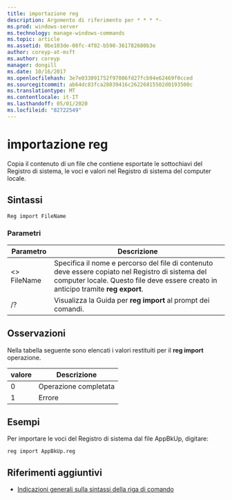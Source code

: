 ```yaml
---
title: importazione reg
description: Argomento di riferimento per * * * *-
ms.prod: windows-server
ms.technology: manage-windows-commands
ms.topic: article
ms.assetid: 0be103de-08fc-4f02-b590-361782680b3e
author: coreyp-at-msft
ms.author: coreyp
manager: dongill
ms.date: 10/16/2017
ms.openlocfilehash: 3e7e033091752f97086fd27fcb94e62469f0cced
ms.sourcegitcommit: ab64dc83fca28039416c26226815502d0193500c
ms.translationtype: MT
ms.contentlocale: it-IT
ms.lasthandoff: 05/01/2020
ms.locfileid: "82722549"
---
```

# <a name="reg-import"></a>importazione reg



Copia il contenuto di un file che contiene esportate le sottochiavi del Registro di sistema, le voci e valori nel Registro di sistema del computer locale.



## <a name="syntax"></a>Sintassi

```
Reg import FileName
```

### <a name="parameters"></a>Parametri

|Parametro|Descrizione|
|---------|-----------|
|\<> FileName|Specifica il nome e percorso del file di contenuto deve essere copiato nel Registro di sistema del computer locale. Questo file deve essere creato in anticipo tramite **reg export**.|
|/?|Visualizza la Guida per **reg import** al prompt dei comandi.|

## <a name="remarks"></a>Osservazioni

Nella tabella seguente sono elencati i valori restituiti per il **reg import** operazione.

|valore|Descrizione|
|-----|-----------|
|0|Operazione completata|
|1|Errore|

## <a name="examples"></a>Esempi

Per importare le voci del Registro di sistema dal file AppBkUp, digitare:
```
reg import AppBkUp.reg
```

## <a name="additional-references"></a>Riferimenti aggiuntivi

- [Indicazioni generali sulla sintassi della riga di comando](command-line-syntax-key.md)